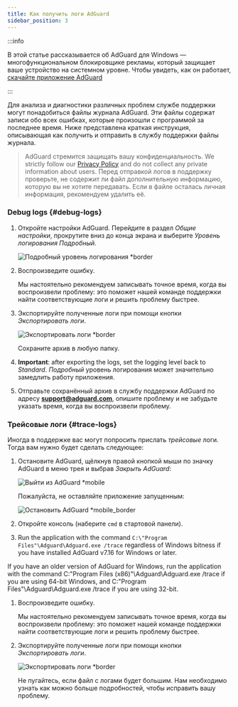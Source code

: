```yaml
---
title: Как получить логи AdGuard
sidebar_position: 3
---
```


:::info

В этой статье рассказывается об AdGuard для Windows — многофункциональном блокировщике рекламы, который защищает ваше устройство на системном уровне. Чтобы увидеть, как он работает, [скачайте приложение AdGuard](https://agrd.io/download-kb-adblock)

:::

Для анализа и диагностики различных проблем службе поддержки могут понадобиться файлы журнала AdGuard. Эти файлы содержат записи обо всех ошибках, которые произошли с программой за последнее время. Ниже представлена краткая инструкция, описывающая как получить и отправить в службу поддержки файлы журнала.

> AdGuard стремится защищать вашу конфиденциальность. We strictly follow our [Privacy Policy](https://adguard.com/en/privacy/windows.html) and do not collect any private information about users. Перед отправкой логов в поддержку проверьте, не содержит ли файл дополнительную информацию, которую вы не хотите передавать. Если в файле осталась личная информация, рекомендуем удалить её.

### Debug logs {#debug-logs}

1. Откройте настройки AdGuard. Перейдите в раздел *Общие настройки*, прокрутите вниз до конца экрана и выберите *Уровень логирования* *Подробный*.

    ![Подробный уровень логирования *border](https://cdn.adtidy.org/content/kb/ad_blocker/windows/solving-problems/adg-logs-1.png)

1. Воспроизведите ошибку.

    Мы настоятельно рекомендуем записывать точное время, когда вы воспроизвели проблему: это поможет нашей команде поддержки найти соответствующие логи и решить проблему быстрее.

1. Экспортируйте полученные логи при помощи кнопки *Экспортировать логи*.

    ![Экспортировать логи *border](https://cdn.adtidy.org/content/kb/ad_blocker/windows/solving-problems/adg-logs-2.png)

    Сохраните архив в любую папку.

1. **Important**: after exporting the logs, set the logging level back to *Standard*. *Подробный* уровень логирования может значительно замедлить работу приложения.

1. Отправьте сохранённый архив в службу поддержки AdGuard по адресу **support@adguard.com**, опишите проблему и не забудьте указать время, когда вы воспроизвели проблему.

### Трейсовые логи {#trace-logs}

Иногда в поддержке вас могут попросить прислать *трейсовые* логи. Тогда вам нужно будет сделать следующее:

1. Остановите AdGuard, щёлкнув правой кнопкой мыши по значку AdGuard в меню трея и выбрав *Закрыть AdGuard*:

    ![Выйти из AdGuard *mobile](https://cdn.adtidy.org/content/kb/ad_blocker/windows/solving-problems/adg-logs-3.png)

    Пожалуйста, не оставляйте приложение запущенным:

    ![Остановить AdGuard *mobile_border](https://cdn.adtidy.org/public/Adguard/kb/newscreenshots/En/eng_logs_4.png)

1. Откройте консоль (наберите `cmd` в стартовой панели).

1. Run the application with the command `C:\"Program Files"\Adguard\Adguard.exe /trace` regardless of Windows bitness if you have installed AdGuard v7.16 for Windows or later.

If you have an older version of AdGuard for Windows, run the application with the command C:\"Program Files (x86)"\Adguard\Adguard.exe /trace if you are using 64-bit Windows, and C:\"Program Files"\Adguard\Adguard.exe /trace if you are using 32-bit.

1. Воспроизведите ошибку.

    Мы настоятельно рекомендуем записывать точное время, когда вы воспроизвели проблему: это поможет нашей команде поддержки найти соответствующие логи и решить проблему быстрее.

1. Экспортируйте полученные логи при помощи кнопки *Экспортировать логи*.

    ![Экспортировать логи *border](https://cdn.adtidy.org/content/kb/ad_blocker/windows/solving-problems/adg-logs-2.png)

    Не пугайтесь, если файл с логами будет большим. Нам необходимо узнать как можно больше подробностей, чтобы исправить вашу проблему.
